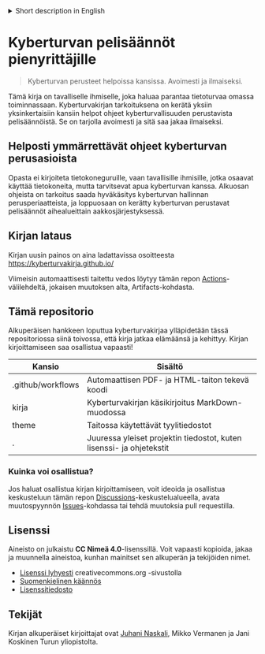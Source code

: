 <details>
<summary>Short description in English</summary>

## Cybersecurity 101 for small business owners

This Finnish book was written for regular people who want to improve cybersecurity in their personal or professional life. The purpose of this cybersecurity book is to provide straightforward and simple instructions on the fundamentals of cybersecurity. It's released openly and is free-to-share.

Only in Finnish, for now.
</details>


# Kyberturvan pelisäännöt pienyrittäjille
> Kyberturvan perusteet helpoissa kansissa. Avoimesti ja ilmaiseksi.

Tämä kirja on tavalliselle ihmiselle, joka haluaa parantaa tietoturvaa omassa toiminnassaan. Kyberturvakirjan tarkoituksena on kerätä yksiin yksinkertaisiin kansiin helpot ohjeet kyberturvallisuuden perustavista pelisäännöistä. Se on tarjolla avoimesti ja sitä saa jakaa ilmaiseksi.

## Helposti ymmärrettävät ohjeet kyberturvan perusasioista

Opasta ei kirjoiteta tietokoneguruille, vaan tavallisille ihmisille, jotka osaavat käyttää tietokoneita, mutta tarvitsevat apua kyberturvan kanssa. Alkuosan ohjeista on tarkoitus saada hyväkäsitys kyberturvan hallinnan perusperiaatteista, ja loppuosaan on kerätty kyberturvan perustavat pelisäännöt aihealueittain aakkosjärjestyksessä.

## Kirjan lataus

Kirjan uusin painos on aina ladattavissa osoitteesta https://kyberturvakirja.github.io/

Viimeisin automaattisesti taitettu vedos löytyy tämän repon [Actions](https://github.com/kyberturvakirja/kyberturvakirja/actions)-välilehdeltä, jokaisen muutoksen alta, Artifacts-kohdasta.

## Tämä repositorio

Alkuperäisen hankkeen loputtua kyberturvakirjaa ylläpidetään tässä repositoriossa siinä toivossa, että kirja jatkaa elämäänsä ja kehittyy. Kirjan kirjoittamiseen saa osallistua vapaasti!

| Kansio      | Sisältö |
| ----------- | ----------- |
| .github/workflows | Automaattisen PDF- ja HTML-taiton tekevä koodi |
| kirja | Kyberturvakirjan käsikirjoitus MarkDown-muodossa |
| theme | Taitossa käytettävät tyylitiedostot |
| . | Juuressa yleiset projektin tiedostot, kuten lisenssi- ja ohjetekstit |

### Kuinka voi osallistua?

Jos haluat osallistua kirjan kirjoittamiseen, voit ideoida ja osallistua keskusteluun tämän repon [Discussions](https://github.com/kyberturvakirja/kyberturvakirja/discussions)-keskustelualueella, avata muutospyynnön [Issues](https://github.com/kyberturvakirja/kyberturvakirja/issues)-kohdassa tai tehdä muutoksia pull requestilla.

## Lisenssi

Aineisto on julkaistu **CC Nimeä 4.0**-lisenssillä. Voit vapaasti kopioida, jakaa ja muunnella aineistoa, kunhan mainitset sen alkuperän ja tekijöiden nimet.

- [Lisenssi lyhyesti](https://creativecommons.org/licenses/by/4.0/deed.fi) creativecommons.org -sivustolla
- [Suomenkielinen käännös](https://creativecommons.org/licenses/by/4.0/legalcode.fi)
- [Lisenssitiedosto](LICENSE)

## Tekijät

Kirjan alkuperäiset kirjoittajat ovat [Juhani Naskali](https://www.naskali.fi), Mikko Vermanen ja Jani Koskinen Turun yliopistolta.

